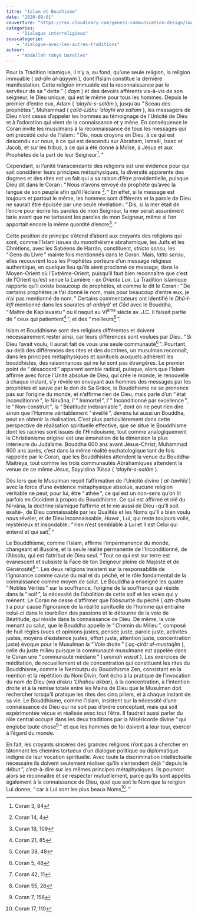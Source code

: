 ```yaml
---
titre: "Islam et Boudhisme"
date: "2020-09-01"
couverture: "https://res.cloudinary.com/genesi-communication-design/image/upload/v1604586814/ihei/couvertures/dialogue-interreligieux-7_hlkbp2.jpg"
categories: 
	- "Dialogue interreligieux"
souscategorie: 
	- "dialogue-avec-les-autres-traditions"
auteur: 
	- "AbdAllah Yahya Darolles"
---
```


Pour la Tradition islamique, il n’y a, au fond, qu’une seule religion, la religion immuable ( *ad-din al-qayyim* ), dont l’Islam constitue la dernière manifestation. Cette religion immuable est la reconnaissance par le serviteur de sa “&#8239;dette&#8239;” ( *dayn* ) et des devoirs afférents vis-à-vis de son seigneur, le Dieu unique, qui est le même pour tous les hommes. Depuis le premier d’entre eux, Adam ( *‘alayhi-s-salâm* ), jusqu’au “&#8239;Sceau des prophètes&#8239;”, Muhammad ( *çallâ-Llâhu ‘alayhi wa sallam* ), les messagers de Dieu n’ont cessé d’appeler les hommes au témoignage de l’Unicité de Dieu et à l’adoration qui vient de la connaissance et y mène. En conséquence le Coran invite les musulmans à la reconnaissance de tous les messages qui ont précédé celui de l’Islam&#8239;: “&#8239;Dis, nous croyons en Dieu, à ce qui est descendu sur nous, à ce qui est descendu sur Abraham, Ismaël, Isaac et Jacob, et sur les tribus, à ce qui a été donné à Moïse, à Jésus et aux Prophètes de la part de leur Seigneur[^1].&#8239;” 

Cependant, si l’unité transcendante des religions est une évidence pour qui sait considérer leurs principes métaphysiques, la diversité apparente des dogmes et des rites est un fait qui a sa raison d’être providentielle, puisque Dieu dit dans le Coran&#8239;: “&#8239;Nous n’avons envoyé de prophète qu’avec la langue de son peuple afin qu’il l’éclaire [^2].&#8239;” En effet, si le message est toujours et partout le même, les hommes sont différents et la parole de Dieu ne saurait être épuisée par une seule révélation&#8239;: “&#8239;Dis, si la mer était de l’encre pour écrire les paroles de mon Seigneur, la mer serait assurément tarie avant que ne tarissent les paroles de mon Seigneur, même si l’on apportait encore la même quantité d’encre[^3].&#8239;” 

Cette position de principe s’étend d’abord aux croyants des religions qui sont, comme l’Islam issues du monothéisme abrahamique, les Juifs et les Chrétiens, avec les Sabéens de Harrân, constituent, *stricto sensu*, les “&#8239;Gens du Livre&#8239;” mainte fois mentionnés dans le Coran. Mais, *latto sensu*, elles recouvrent tous les Prophètes porteurs d’un message religieux authentique, en quelque lieu qu’ils aient proclamé ce message, dans le Moyen-Orient où l’Extrême-Orient, puisqu’il faut bien reconnaître que c’est de l’Orient qu’est venue la Lumière - *ex Oriente Lux*. La Tradition islamique rapporte qu’il existe beaucoup de prophètes, et comme le dit le Coran&#8239;: “&#8239;De certains prophètes je t’ai donné le nom, mais pour beaucoup d’entre eux, je n’ai pas mentionné de nom.&#8239;” Certains commentateurs ont identifié le *Dhû-l-kifl* mentionné dans les sourates *al-anbiyâ’* et *Câd* avec le Bouddha, “&#8239;Maître de Kapilavastu&#8239;” où il naquit au VI<sup>ème</sup> siècle av. J.C. Il faisait partie de “&#8239;ceux qui patientent[^4]&#8239;”, et des “&#8239;meilleurs[^5]&#8239;”.

Islam et Bouddhisme sont des religions différentes et doivent nécessairement rester ainsi, car leurs différences sont voulues par Dieu. “&#8239;Si Dieu l’avait voulu, Il aurait fait de vous une seule communauté[^6]&#8239;”. Pourtant, au-delà des différences des rites et des doctrines, un musulman reconnaît, dans les principes métaphysiques et spirituels auxquels adhèrent les bouddhistes, des raisonnances qui ne lui sont pas étrangères. Le premier point de “&#8239;désaccord&#8239;” apparent semble radical, puisque, alors que l’Islam affirme avec force l’Unité absolue de Dieu, qui crée le monde, le renouvelle à chaque instant, s’y révèle en envoyant aux hommes des messages par les prophètes et sauve par le don de Sa Grâce, le Bouddhisme ne se prononce pas sur l’origine du monde, et n’affirme rien de Dieu, mais parle d’un “&#8239;état inconditionné&#8239;”, le Nirvâna, l’&#8239;” Immortel&#8239;”, l’&#8239;” Inconditionné par excellence&#8239;”, le “&#8239;Non-construit&#8239;”, la “&#8239;Béatitude inébranlable&#8239;”, dont on ne peut rien dire sinon que l’Homme véritablement “&#8239;éveillé&#8239;”, devenu lui aussi un Bouddha, peut en obtenir la réalisation. C’est plus particulièrement dans cette perspective de réalisation spirituelle effective, que se situe le Bouddhisme dont les racines sont issues de l’Hindouisme, tout comme analogiquement le Christianisme originel est une émanation de la dimension la plus intérieure du Judaïsme. Bouddha 600 ans avant Jésus-Christ, Muhammad 600 ans après, c’est dans la même réalité eschatologique tant de fois rappelée par le Coran, que les Bouddhistes attendent la venue du Bouddha-Maitreya, tout comme les trois communautés Abrahamiques attendent la venue de ce même Jésus, Sayyidina ‘Aïssa ( *‘alayhi-s-salâm* ).

Dès lors que le Musulman reçoit l’affirmation de l’Unicité divine ( *at-tawhîd* ) avec la force d’une évidence métaphysique absolue, aucune religion véritable ne peut, pour lui, être “&#8239;athée&#8239;”, ce qui est un non-sens qu’on lit parfois en Occident à propos du Bouddhisme. Ce qui est affirmé et nié du Nirvâna, la doctrine islamique l’affirme et le nie aussi de Dieu -qu’Il soit exalté-, de Dieu connaissable par les Qualités et les Noms qu’Il a bien voulu nous révéler, et de Dieu inconnaissable, *Huwa* , Lui, qui reste toujours voilé, mystérieux et insondable&#8239;: “&#8239;rien n’est semblable à Lui et Il est Celui qui entend et qui sait[^7]&#8239;” 

Le Bouddhisme, comme l’Islam, affirme l’impermanence du monde, changeant et illusoire, et la seule réalité permanente de l’Inconditionné, de l’Absolu, qui est l’attribut de Dieu seul. “&#8239;Tout ce qui est sur terre est évanescent et subsiste la Face de ton Seigneur pleine de Majesté et de Générosité[^8]&#8239;”. Les deux religions insistent sur la responsabilité de l’ignorance comme cause du mal et du péché, et le rôle fondamental de la connaissance comme moyen de salut. Le Bouddha a enseigné les quatre “&#8239;Nobles Vérités&#8239;” sur la souffrance, l’origine de la souffrance qui réside dans la “&#8239;soif&#8239;”, la nécessité de l’abolition de cette soif et les voies qui y mènent. Le Coran ne cesse d’affirmer que l’obscurité du péché ( *azh-zhulm* ) a pour cause l’ignorance de la réalité spirituelle de l’homme qui entraîne celui-ci dans le tourbillon des passions et le détourne de la voie de Béatitude, qui réside dans la connaissance de Dieu. De même, la voie menant au salut, que le Bouddha appelle le “&#8239;Chemin du Milieu&#8239;”, composé de huit règles (vues et opinions justes, pensée juste, parole juste, activités justes, moyens d’existence justes, effort juste, attention juste, concentration juste) évoque pour le Musulman la “&#8239;Voie droite&#8239;” ( *aç-çirât al-mustaqîm* ), celle du juste milieu puisque la communauté musulmane est appelée dans le Coran une “&#8239;communauté médiane&#8239;” ( *ummah wasat* ). Les exercices de méditation, de recueillement et de concentration qui constituent les rites du Bouddhisme, comme le Nembutzu du Bouddhisme Zen, consistant en la mention et la répétition du Nom Divin, font écho à la pratique de l’invocation du nom de Dieu (w*a dhikru ‘Llhahou akba*r), à la concentration, à l’intention droite et à la remise totale entre les Mains de Dieu que le Musulman doit rechercher lorsqu’il pratique les rites des cinq piliers, et à chaque instant de sa vie. Le Bouddhisme, comme l’Islam, insistent sur la nécessité d’une connaissance de Dieu qui ne soit pas d’ordre conceptuel, mais qui soit expérimentée vécue et réalisée avec tout l’être. Il faudrait aussi parler du rôle central occupé dans les deux traditions par la Miséricorde divine “&#8239;qui englobe toute chose[^9]&#8239;” et que les hommes de foi doivent à leur tour, exercer à l’égard du monde.

En fait, les croyants sincères des grandes religions n’ont pas à chercher en tâtonnant les chemins tortueux d’un dialogue politique ou diplomatique indigne de leur vocation spirituelle. Avec toute la discrimination intellectuelle nécessaire ils doivent seulement réaliser qu’ils s’entendent déjà “&#8239;depuis le début&#8239;”, c’est-à-dire sur les mêmes principes métaphysiques. Ils pourront alors se reconnaître et se respecter mutuellement, parce qu’ils sont appelés également à la connaissance de Dieu, quel que soit le Nom que la religion Lui donne, “&#8239;car à Lui sont les plus beaux Noms[^10].&#8239;” 

[^1]:  Coran 3, 84
[^2]:  Coran 14, 4
[^3]:  Coran 18, 109
[^4]:  Coran 21, 85
[^5]:  Coran 38, 48
[^6]:  Coran 5, 48
[^7]:  Coran 42, 11
[^8]:  Coran 55, 26
[^9]:  Coran 7, 156
[^10]:  Coran 17, 110
